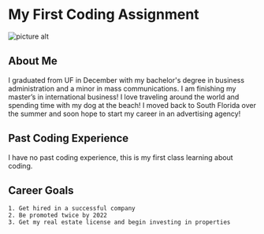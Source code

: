 # My First Coding Assignment #
![picture alt](https://post.healthline.com/wp-content/uploads/2020/09/8931-Traveling_Risk_Psychosis-1200x628-Facebook-1200x628.jpg "Traveling Image")
## About Me ##
 I graduated from UF in December with my bachelor's degree in business administration and a minor in mass communications. I am finishing my master’s in international business! I love traveling around the world and spending time with my dog at the beach! I moved back to South Florida over the summer and soon hope to start my career in an advertising agency!
## Past Coding Experience ##
I have no past coding experience, this is my first class learning about coding. 
## Career Goals ##
    1. Get hired in a successful company
    2. Be promoted twice by 2022
    3. Get my real estate license and begin investing in properties 